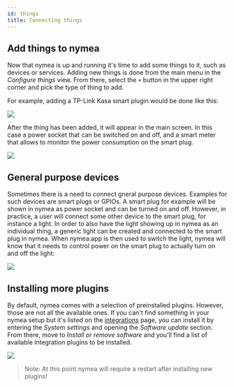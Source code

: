 ```yaml
---
id: things
title: Connecting things
---
```


## Add things to nymea

Now that nymea is up and running it's time to add some things to it, such as devices or services. Adding new things 
is done from the main menu in the *Configure things* view. From there, select the `+` button in the upper right 
corner and pick the type of thing to add.

For example, adding a TP-Link Kasa smart plugin would be done like this:

![](/img/documentation/users/connecting-things.gif)

After the thing has been added, it will appear in the main screen. In this case a power socket that can be switched 
on and off, and a smart meter that allows to monitor the power consumption on the smart plug.

![](/img/documentation/users/controlling-things.gif)


## General purpose devices

Sometimes there is a need to connect gneral purpose devices. Examples for such devices are smart plugs or GPIOs. A smart plug for example
will be shown in nymea as power socket and can be turned on and off. However, in practice, a user will connect some other device to the
smart plug, for instance a light. In order to also have the light showing up in nymea as an individual thing, a generic light can be created
and connected to the smart plug in nymea. When nymea:app is then used to switch the light, nymea will know that it needs to control power
on the smart plug to actually turn on and off the light:

![](/img/documentation/users/generic-things.gif)


## Installing more plugins

By default, nymea comes with a selection of preinstalled plugins. However, those are not all the available ones. If you can't find something in your nymea setup but it's listed on the [integrations](/about/integrations) page, you can install it by entering the *System settings* and opening the *Software update* section. From there, move to *Install or remove software* and you'll find a list of available integration plugins to be installed.

![](/img/documentation/users/installing-plugins.gif)

> Note: At this point nymea will require a restart after installing new plugins!
